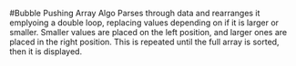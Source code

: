 #Bubble Pushing Array Algo
Parses through data and rearranges it emplyoing a double loop, replacing 
values depending on if it is larger or smaller. Smaller values are
placed on the left position, and larger ones are placed in the right position.
This is repeated until the full array is sorted, then it is displayed.
